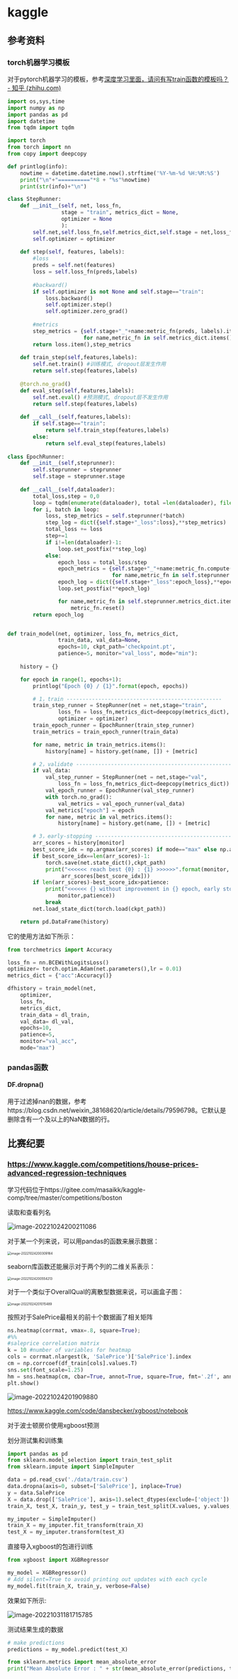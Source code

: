 # kaggle

## 参考资料

### torch机器学习模板

对于pytorch机器学习的模板，参考[深度学习里面，请问有写train函数的模板吗？ - 知乎 (zhihu.com)](https://www.zhihu.com/question/523869554/answer/2633479163)

```python
import os,sys,time
import numpy as np
import pandas as pd
import datetime 
from tqdm import tqdm 

import torch
from torch import nn 
from copy import deepcopy

def printlog(info):
    nowtime = datetime.datetime.now().strftime('%Y-%m-%d %H:%M:%S')
    print("\n"+"=========="*8 + "%s"%nowtime)
    print(str(info)+"\n")

class StepRunner:
    def __init__(self, net, loss_fn,
                 stage = "train", metrics_dict = None, 
                 optimizer = None
                 ):
        self.net,self.loss_fn,self.metrics_dict,self.stage = net,loss_fn,metrics_dict,stage
        self.optimizer = optimizer
            
    def step(self, features, labels):
        #loss
        preds = self.net(features)
        loss = self.loss_fn(preds,labels)
        
        #backward()
        if self.optimizer is not None and self.stage=="train": 
            loss.backward()
            self.optimizer.step()
            self.optimizer.zero_grad()
            
        #metrics
        step_metrics = {self.stage+"_"+name:metric_fn(preds, labels).item() 
                        for name,metric_fn in self.metrics_dict.items()}
        return loss.item(),step_metrics
    
    def train_step(self,features,labels):
        self.net.train() #训练模式, dropout层发生作用
        return self.step(features,labels)
    
    @torch.no_grad()
    def eval_step(self,features,labels):
        self.net.eval() #预测模式, dropout层不发生作用
        return self.step(features,labels)
    
    def __call__(self,features,labels):
        if self.stage=="train":
            return self.train_step(features,labels) 
        else:
            return self.eval_step(features,labels)
        
class EpochRunner:
    def __init__(self,steprunner):
        self.steprunner = steprunner
        self.stage = steprunner.stage
        
    def __call__(self,dataloader):
        total_loss,step = 0,0
        loop = tqdm(enumerate(dataloader), total =len(dataloader), file = sys.stdout)
        for i, batch in loop: 
            loss, step_metrics = self.steprunner(*batch)
            step_log = dict({self.stage+"_loss":loss},**step_metrics)
            total_loss += loss
            step+=1
            if i!=len(dataloader)-1:
                loop.set_postfix(**step_log)
            else:
                epoch_loss = total_loss/step
                epoch_metrics = {self.stage+"_"+name:metric_fn.compute().item() 
                                 for name,metric_fn in self.steprunner.metrics_dict.items()}
                epoch_log = dict({self.stage+"_loss":epoch_loss},**epoch_metrics)
                loop.set_postfix(**epoch_log)

                for name,metric_fn in self.steprunner.metrics_dict.items():
                    metric_fn.reset()
        return epoch_log


def train_model(net, optimizer, loss_fn, metrics_dict, 
                train_data, val_data=None, 
                epochs=10, ckpt_path='checkpoint.pt',
                patience=5, monitor="val_loss", mode="min"):
    
    history = {}

    for epoch in range(1, epochs+1):
        printlog("Epoch {0} / {1}".format(epoch, epochs))

        # 1，train -------------------------------------------------  
        train_step_runner = StepRunner(net = net,stage="train",
                loss_fn = loss_fn,metrics_dict=deepcopy(metrics_dict),
                optimizer = optimizer)
        train_epoch_runner = EpochRunner(train_step_runner)
        train_metrics = train_epoch_runner(train_data)

        for name, metric in train_metrics.items():
            history[name] = history.get(name, []) + [metric]

        # 2，validate -------------------------------------------------
        if val_data:
            val_step_runner = StepRunner(net = net,stage="val",
                loss_fn = loss_fn,metrics_dict=deepcopy(metrics_dict))
            val_epoch_runner = EpochRunner(val_step_runner)
            with torch.no_grad():
                val_metrics = val_epoch_runner(val_data)
            val_metrics["epoch"] = epoch
            for name, metric in val_metrics.items():
                history[name] = history.get(name, []) + [metric]

        # 3，early-stopping -------------------------------------------------
        arr_scores = history[monitor]
        best_score_idx = np.argmax(arr_scores) if mode=="max" else np.argmin(arr_scores)
        if best_score_idx==len(arr_scores)-1:
            torch.save(net.state_dict(),ckpt_path)
            print("<<<<<< reach best {0} : {1} >>>>>>".format(monitor,
                 arr_scores[best_score_idx]))
        if len(arr_scores)-best_score_idx>patience:
            print("<<<<<< {} without improvement in {} epoch, early stopping >>>>>>".format(
                monitor,patience))
            break 
        net.load_state_dict(torch.load(ckpt_path))

    return pd.DataFrame(history)
```

它的使用方法如下所示：

```python
from torchmetrics import Accuracy

loss_fn = nn.BCEWithLogitsLoss()
optimizer= torch.optim.Adam(net.parameters(),lr = 0.01)   
metrics_dict = {"acc":Accuracy()}

dfhistory = train_model(net,
    optimizer,
    loss_fn,
    metrics_dict,
    train_data = dl_train,
    val_data= dl_val,
    epochs=10,
    patience=5,
    monitor="val_acc", 
    mode="max")
```

### pandas函数

#### DF.dropna()

用于过滤掉nan的数据，参考https://blog.csdn.net/weixin_38168620/article/details/79596798。它默认是删除含有一个及以上的NaN数据的行。

## 比赛纪要

### https://www.kaggle.com/competitions/house-prices-advanced-regression-techniques

学习代码位于https://gitee.com/masaikk/kaggle-comp/tree/master/competitions/boston

读取和查看列名

![image-20221024200211086](kaggle.assets/image-20221024200211086.png)

对于某一个列来说，可以用pandas的函数来展示数据：

<img src="kaggle.assets/image-20221024200309164.png" alt="image-20221024200309164" style="zoom:50%;" />

seaborn库函数还能展示对于两个列的二维关系表示：

<img src="kaggle.assets/image-20221024200554213.png" alt="image-20221024200554213" style="zoom:50%;" />

对于一个类似于OverallQual的离散型数据来说，可以画盒子图：

<img src="kaggle.assets/image-20221024201015489.png" alt="image-20221024201015489" style="zoom:50%;" />

按照对于SalePrice最相关的前十个数据画了相关矩阵

```python
ns.heatmap(corrmat, vmax=.8, square=True);
#%%
#saleprice correlation matrix
k = 10 #number of variables for heatmap
cols = corrmat.nlargest(k, 'SalePrice')['SalePrice'].index
cm = np.corrcoef(df_train[cols].values.T)
sns.set(font_scale=1.25)
hm = sns.heatmap(cm, cbar=True, annot=True, square=True, fmt='.2f', annot_kws={'size': 10}, yticklabels=cols.values, xticklabels=cols.values)
plt.show()
```

![image-20221024201909880](kaggle.assets/image-20221024201909880.png)

https://www.kaggle.com/code/dansbecker/xgboost/notebook

对于波士顿房价使用xgboost预测

划分测试集和训练集

```python
import pandas as pd
from sklearn.model_selection import train_test_split
from sklearn.impute import SimpleImputer

data = pd.read_csv('./data/train.csv')
data.dropna(axis=0, subset=['SalePrice'], inplace=True)
y = data.SalePrice
X = data.drop(['SalePrice'], axis=1).select_dtypes(exclude=['object'])
train_X, test_X, train_y, test_y = train_test_split(X.values, y.values, test_size=0.25)

my_imputer = SimpleImputer()
train_X = my_imputer.fit_transform(train_X)
test_X = my_imputer.transform(test_X)
```

直接导入xgboost的包进行训练

```python
from xgboost import XGBRegressor

my_model = XGBRegressor()
# Add silent=True to avoid printing out updates with each cycle
my_model.fit(train_X, train_y, verbose=False)
```

效果如下所示:

![image-20221031181715785](kaggle.assets/image-20221031181715785.png)

测试结果生成的数据

```python
# make predictions
predictions = my_model.predict(test_X)

from sklearn.metrics import mean_absolute_error
print("Mean Absolute Error : " + str(mean_absolute_error(predictions, test_y)))
```




